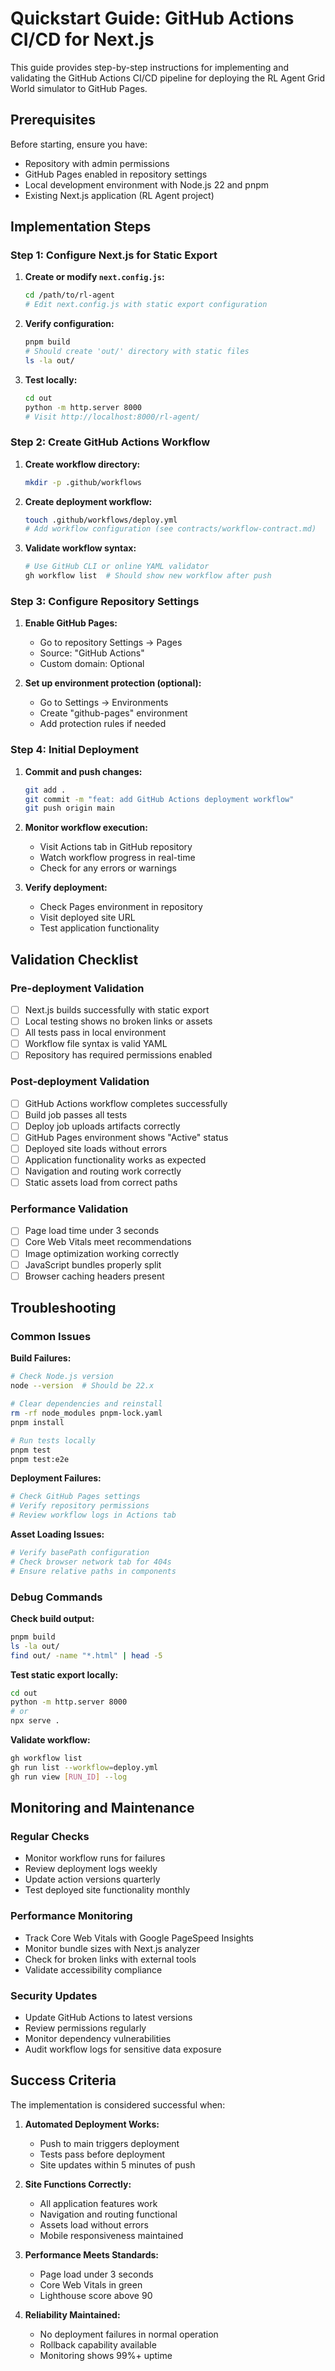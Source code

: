 # Quickstart Guide: GitHub Actions CI/CD for Next.js

This guide provides step-by-step instructions for implementing and validating the GitHub Actions CI/CD pipeline for deploying the RL Agent Grid World simulator to GitHub Pages.

## Prerequisites

Before starting, ensure you have:
- Repository with admin permissions
- GitHub Pages enabled in repository settings
- Local development environment with Node.js 22 and pnpm
- Existing Next.js application (RL Agent project)

## Implementation Steps

### Step 1: Configure Next.js for Static Export

1. **Create or modify `next.config.js`:**
   ```bash
   cd /path/to/rl-agent
   # Edit next.config.js with static export configuration
   ```

2. **Verify configuration:**
   ```bash
   pnpm build
   # Should create 'out/' directory with static files
   ls -la out/
   ```

3. **Test locally:**
   ```bash
   cd out
   python -m http.server 8000
   # Visit http://localhost:8000/rl-agent/
   ```

### Step 2: Create GitHub Actions Workflow

1. **Create workflow directory:**
   ```bash
   mkdir -p .github/workflows
   ```

2. **Create deployment workflow:**
   ```bash
   touch .github/workflows/deploy.yml
   # Add workflow configuration (see contracts/workflow-contract.md)
   ```

3. **Validate workflow syntax:**
   ```bash
   # Use GitHub CLI or online YAML validator
   gh workflow list  # Should show new workflow after push
   ```

### Step 3: Configure Repository Settings

1. **Enable GitHub Pages:**
   - Go to repository Settings → Pages
   - Source: "GitHub Actions"
   - Custom domain: Optional

2. **Set up environment protection (optional):**
   - Go to Settings → Environments
   - Create "github-pages" environment
   - Add protection rules if needed

### Step 4: Initial Deployment

1. **Commit and push changes:**
   ```bash
   git add .
   git commit -m "feat: add GitHub Actions deployment workflow"
   git push origin main
   ```

2. **Monitor workflow execution:**
   - Visit Actions tab in GitHub repository
   - Watch workflow progress in real-time
   - Check for any errors or warnings

3. **Verify deployment:**
   - Check Pages environment in repository
   - Visit deployed site URL
   - Test application functionality

## Validation Checklist

### Pre-deployment Validation
- [ ] Next.js builds successfully with static export
- [ ] Local testing shows no broken links or assets
- [ ] All tests pass in local environment
- [ ] Workflow file syntax is valid YAML
- [ ] Repository has required permissions enabled

### Post-deployment Validation
- [ ] GitHub Actions workflow completes successfully
- [ ] Build job passes all tests
- [ ] Deploy job uploads artifacts correctly
- [ ] GitHub Pages environment shows "Active" status
- [ ] Deployed site loads without errors
- [ ] Application functionality works as expected
- [ ] Navigation and routing work correctly
- [ ] Static assets load from correct paths

### Performance Validation
- [ ] Page load time under 3 seconds
- [ ] Core Web Vitals meet recommendations
- [ ] Image optimization working correctly
- [ ] JavaScript bundles properly split
- [ ] Browser caching headers present

## Troubleshooting

### Common Issues

**Build Failures:**
```bash
# Check Node.js version
node --version  # Should be 22.x

# Clear dependencies and reinstall
rm -rf node_modules pnpm-lock.yaml
pnpm install

# Run tests locally
pnpm test
pnpm test:e2e
```

**Deployment Failures:**
```bash
# Check GitHub Pages settings
# Verify repository permissions
# Review workflow logs in Actions tab
```

**Asset Loading Issues:**
```bash
# Verify basePath configuration
# Check browser network tab for 404s
# Ensure relative paths in components
```

### Debug Commands

**Check build output:**
```bash
pnpm build
ls -la out/
find out/ -name "*.html" | head -5
```

**Test static export locally:**
```bash
cd out
python -m http.server 8000
# or
npx serve .
```

**Validate workflow:**
```bash
gh workflow list
gh run list --workflow=deploy.yml
gh run view [RUN_ID] --log
```

## Monitoring and Maintenance

### Regular Checks
- Monitor workflow runs for failures
- Review deployment logs weekly
- Update action versions quarterly
- Test deployed site functionality monthly

### Performance Monitoring
- Track Core Web Vitals with Google PageSpeed Insights
- Monitor bundle sizes with Next.js analyzer
- Check for broken links with external tools
- Validate accessibility compliance

### Security Updates
- Update GitHub Actions to latest versions
- Review permissions regularly
- Monitor dependency vulnerabilities
- Audit workflow logs for sensitive data exposure

## Success Criteria

The implementation is considered successful when:

1. **Automated Deployment Works:**
   - Push to main triggers deployment
   - Tests pass before deployment
   - Site updates within 5 minutes of push

2. **Site Functions Correctly:**
   - All application features work
   - Navigation and routing functional
   - Assets load without errors
   - Mobile responsiveness maintained

3. **Performance Meets Standards:**
   - Page load under 3 seconds
   - Core Web Vitals in green
   - Lighthouse score above 90

4. **Reliability Maintained:**
   - No deployment failures in normal operation
   - Rollback capability available
   - Monitoring shows 99%+ uptime